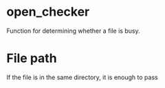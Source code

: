 # open_checker
Function for determining whether a file is busy.
# File path
If the file is in the same directory, it is enough to pass
